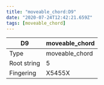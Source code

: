 ```yaml
---
title: "moveable_chord:D9"
date: "2020-07-24T12:42:21.659Z"
tags: [moveable_chord]
---
```


|D9|moveable_chord|
|---|---|
|Type|moveable_chord|
|Root string|5|
|Fingering|X5455X|

